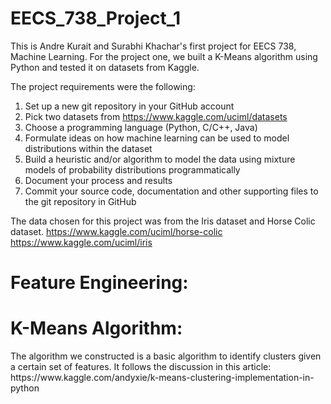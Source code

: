 # EECS_738_Project_1

This is Andre Kurait and Surabhi Khachar's first project for EECS 738, Machine Learning. For the project one, we built a K-Means algorithm using Python and tested it on datasets from Kaggle.

The project requirements were the following:

1. Set up a new git repository in your GitHub account
2. Pick two datasets from
https://www.kaggle.com/uciml/datasets
3. Choose a programming language (Python, C/C++, Java)
4. Formulate ideas on how machine learning can be used to
model distributions within the dataset
5. Build a heuristic and/or algorithm to model the data using
mixture models of probability distributions
programmatically
6. Document your process and results
7. Commit your source code, documentation and other
supporting files to the git repository in GitHub

The data chosen for this project was from the Iris dataset and Horse Colic dataset.
https://www.kaggle.com/uciml/horse-colic
https://www.kaggle.com/uciml/iris

<h1>Feature Engineering:</h1>

<h1>K-Means Algorithm:</h1>
The algorithm we constructed is a basic algorithm to identify clusters given a certain set of features. It follows the discussion in this article: https://www.kaggle.com/andyxie/k-means-clustering-implementation-in-python
